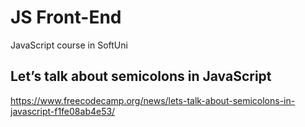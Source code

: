 # JS Front-End
JavaScript course in SoftUni

## Let’s talk about semicolons in JavaScript
https://www.freecodecamp.org/news/lets-talk-about-semicolons-in-javascript-f1fe08ab4e53/
